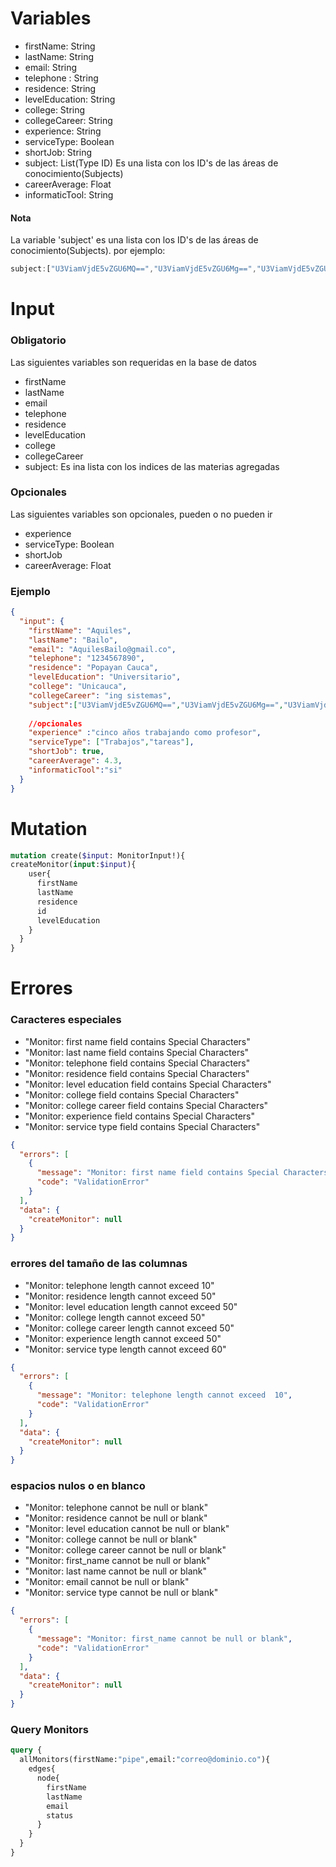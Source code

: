 # Variables 
- firstName: String
- lastName: String
- email: String
- telephone : String
- residence: String
- levelEducation: String
- college: String
- collegeCareer: String
- experience: String
- serviceType: Boolean
- shortJob: String
- subject: List(Type ID) Es una lista con los ID's de las áreas de conocimiento(Subjects)
- careerAverage: Float
- informaticTool: String

#### Nota
La variable 'subject' es una lista con los ID's de las áreas de conocimiento(Subjects).
por ejemplo:
```js
subject:["U3ViamVjdE5vZGU6MQ==","U3ViamVjdE5vZGU6Mg==","U3ViamVjdE5vZGU6Mw=="]
```

# Input
### Obligatorio
Las siguientes variables son requeridas en la base de datos
- firstName
- lastName
- email
- telephone
- residence
- levelEducation
- college
- collegeCareer
- subject: Es ina lista con los indices de las materias agregadas

### Opcionales
Las siguientes variables son opcionales, pueden o no pueden ir
- experience 
- serviceType: Boolean
- shortJob 
- careerAverage: Float

### Ejemplo
```json
{
  "input": {
    "firstName": "Aquiles",
    "lastName": "Bailo",
    "email": "AquilesBailo@gmail.co",
    "telephone": "1234567890",
    "residence": "Popayan Cauca",
    "levelEducation": "Universitario",
    "college": "Unicauca",
    "collegeCareer": "ing sistemas",
    "subject":["U3ViamVjdE5vZGU6MQ==","U3ViamVjdE5vZGU6Mg==","U3ViamVjdE5vZGU6Mw=="],
    
    //opcionales
    "experience" :"cinco años trabajando como profesor",
    "serviceType": ["Trabajos","tareas"],
    "shortJob": true,
    "careerAverage": 4.3,
    "informaticTool":"si"
  }
}
```

# Mutation
```graphql
mutation create($input: MonitorInput!){
createMonitor(input:$input){
    user{
      firstName
      lastName
      residence
      id
      levelEducation
    }
  }
}
```

# Errores

### Caracteres especiales
- "Monitor: first name field contains Special Characters"
- "Monitor: last name field contains Special Characters"    
- "Monitor: telephone field contains Special Characters"
- "Monitor: residence field contains Special Characters"
- "Monitor: level education field contains Special Characters"
- "Monitor: college field contains Special Characters"    
- "Monitor: college career field contains Special Characters"
- "Monitor: experience field contains Special Characters"
- "Monitor: service type field contains Special Characters"

```json 
{
  "errors": [
    {
      "message": "Monitor: first name field contains Special Characters",
      "code": "ValidationError"
    }
  ],
  "data": {
    "createMonitor": null
  }
}
```
### errores del tamaño de las columnas

- "Monitor: telephone length cannot exceed  10" 
- "Monitor: residence length  cannot exceed  50"
- "Monitor: level education length cannot exceed  50"
- "Monitor: college length  cannot exceed  50" 
- "Monitor: college career length cannot exceed  50"
- "Monitor: experience length  cannot exceed  50" 
- "Monitor: service type length cannot exceed  60"

```json
{
  "errors": [
    {
      "message": "Monitor: telephone length cannot exceed  10",
      "code": "ValidationError"
    }
  ],
  "data": {
    "createMonitor": null
  }
}
```
### espacios nulos o en blanco

- "Monitor: telephone cannot be null or blank"
- "Monitor: residence cannot be null or blank"
- "Monitor: level education cannot be null or blank"
- "Monitor: college cannot be null or blank"
- "Monitor: college career cannot be null or blank"
- "Monitor: first_name cannot be null or blank"
- "Monitor: last name cannot be null or blank"
- "Monitor: email cannot be null or blank"
- "Monitor: service type cannot be null or blank"

```json
{
  "errors": [
    {
      "message": "Monitor: first_name cannot be null or blank",
      "code": "ValidationError"
    }
  ],
  "data": {
    "createMonitor": null
  }
}
```

### Query Monitors

```graphql
query {
  allMonitors(firstName:"pipe",email:"correo@dominio.co"){
    edges{
      node{
        firstName
        lastName
        email
        status
      }
    }
  }
}
```